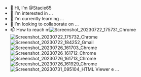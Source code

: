 - 👋 Hi, I’m @Stacie65
- 👀 I’m interested in ...
- 🌱 I’m currently learning ...
- 💞️ I’m looking to collaborate on ...
- 📫 How to reach m![Screenshot_20230722_175731_Chrome](https://github.com/Stacie65/Stacie65/assets/141262714/ac348976-0bdd-4c36-acb0-595cf57ca538)
![Screenshot_20230722_175732_Chrome](https://github.com/Stacie65/Stacie65/assets/141262714/8490ac53-9977-4e7e-8097-03da6305db28)
![Screenshot_20230722_184252_Gmail](https://github.com/Stacie65/Stacie65/assets/141262714/453c6596-07e3-408d-8a33-3d537de24ea3)
![Screenshot_20230726_161703_Chrome](https://github.com/Stacie65/Stacie65/assets/141262714/74dedaab-0ec1-4c5a-99cb-640605641c58)
![Screenshot_20230726_161712_Chrome](https://github.com/Stacie65/Stacie65/assets/141262714/7ca46cfe-0825-415e-8f6e-0ad81cdfa234)
![Screenshot_20230726_161713_Chrome](https://github.com/Stacie65/Stacie65/assets/141262714/4d7e4b63-b55f-4c16-9549-758f86c72d84)
![Screenshot_20230726_161929_Chrome](https://github.com/Stacie65/Stacie65/assets/141262714/14403215-6fb5-471a-862d-075f43cbe88f)
![Screenshot_20230731_095104_HTML Viewer](https://github.com/Stacie65/Stacie65/assets/141262714/96f39bc9-5852-4c2d-8d21-25960426a05e)
e ...
<!---
Stacie65/Stacie65 is a ✨ special ✨ repository because its `README.md` (this file) appears on your GitHub profile.
You can click the Preview link to take a look at your changes.
--->
